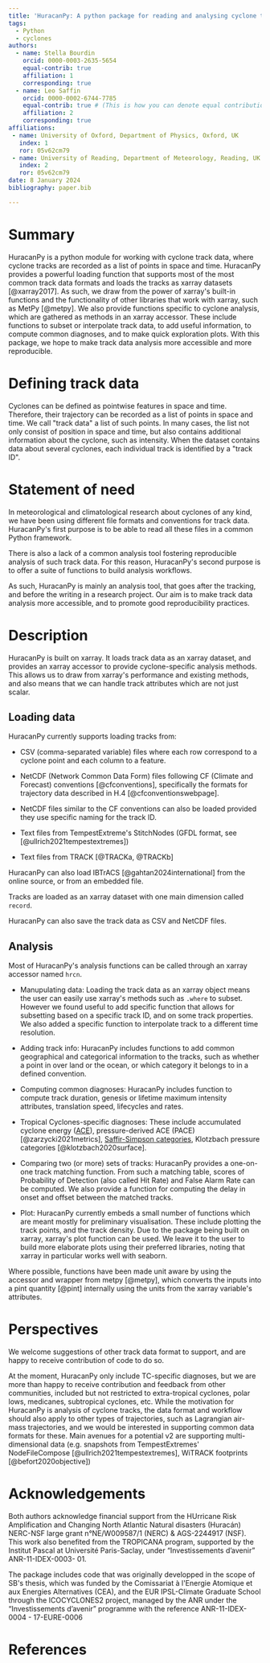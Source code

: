 ```yaml
---
title: 'HuracanPy: A python package for reading and analysing cyclone tracks'
tags:
  - Python
  - cyclones
authors:
  - name: Stella Bourdin
    orcid: 0000-0003-2635-5654
    equal-contrib: true
    affiliation: 1 
    corresponding: true
  - name: Leo Saffin
    orcid: 0000-0002-6744-7785
    equal-contrib: true # (This is how you can denote equal contributions between multiple authors)
    affiliation: 2
    corresponding: true
affiliations:
 - name: University of Oxford, Department of Physics, Oxford, UK
   index: 1
   ror: 05v62cm79
 - name: University of Reading, Department of Meteorology, Reading, UK # Please adjust
   index: 2
   ror: 05v62cm79
date: 8 January 2024
bibliography: paper.bib

---
```


# Summary

HuracanPy is a python module for working with cyclone track data, where cyclone tracks are recorded as a list of points in space and time. 
HuracanPy provides a powerful loading function that supports most of the most common track data formats and loads the tracks as xarray datasets [@xarray2017].
As such, we draw from the power of xarray's built-in functions and the functionality of other libraries that work with xarray, such as MetPy [@metpy]. 
We also provide functions specific to cyclone analysis, which are gathered as methods in an xarray accessor. 
These include functions to subset or interpolate track data, to add useful information, to compute common diagnoses, and to make quick exploration plots. 
With this package, we hope to make track data analysis more accessible and more reproducible. 

# Defining track data

Cyclones can be defined as pointwise features in space and time. 
Therefore, their trajectory can be recorded as a list of points in space and time. 
We call "track data" a list of such points. 
In many cases, the list not only consist of position in space and time, but also contains additional information about the cyclone, such as intensity. 
When the dataset contains data about several cyclones, each individual track is identified by a "track ID". 

# Statement of need

In meteorological and climatological research about cyclones of any kind, 
we have been using different file formats and conventions for track data. 
HuracanPy's first purpose is to be able to read all these files in a common Python framework. 

There is also a lack of a common analysis tool fostering reproducible analysis of such track data. 
For this reason, HuracanPy's second purpose is to offer a suite of functions to build analysis workflows. 

As such, HuracanPy is mainly an analysis tool, that goes after the tracking, and before the writing in a research project. 
Our aim is to make track data analysis more accessible, and to promote good reproducibility practices. 

# Description

HuracanPy is built on xarray. It loads track data as an xarray dataset, and provides an xarray accessor to provide cyclone-specific analysis methods. 
This allows us to draw from xarray's performance and existing methods, and also means that we can handle track attributes which are not just scalar.

## Loading data

HuracanPy currently supports loading tracks from:

* CSV (comma-separated variable) files where each row correspond to a cyclone point and each column to a feature.
  
* NetCDF (Network Common Data Form) files following CF (Climate and Forecast) conventions [@cfconventions], specifically the formats for trajectory data described in H.4 [@cfconventionswebpage].

* NetCDF files similar to the CF conventions can also be loaded provided they use specific naming for the track ID.

* Text files from TempestExtreme's StitchNodes (GFDL format, see [@ullrich2021tempestextremes])

* Text files from TRACK [@TRACKa, @TRACKb]

HuracanPy can also load IBTrACS [@gahtan2024international] from the online source, or from an embedded file. 

Tracks are loaded as an xarray dataset with one main dimension called `record`. 

HuracanPy can also save the track data as CSV and NetCDF files. 

## Analysis

Most of HuracanPy's analysis functions can be called through an xarray accessor named `hrcn`.

* Manupulating data:
    Loading the track data as an xarray object means the user can easily use xarray's methods such as `.where` to subset. 
However we found useful to add specific function that allows for subsetting based on a specific track ID, and on some track properties. 
We also added a specific function to interpolate track to a different time resolution. 

* Adding track info:
    HuracanPy includes functions to add common geographical and categorical information to the tracks, such as whether a point in over land or the ocean, or which category it belongs to in a defined convention. 

* Computing common diagnoses:
    HuracanPy includes function to compute track duration, genesis or lifetime maximum intensity attributes, translation speed, lifecycles and rates.

* Tropical Cyclones-specific diagnoses:
    These include accumulated cyclone energy ([ACE](https://en.wikipedia.org/wiki/Accumulated_cyclone_energy)), pressure-derived ACE (PACE) [@zarzycki2021metrics], [Saffir-Simpson categories](https://www.nhc.noaa.gov/aboutsshws.php), Klotzbach pressure categories [@klotzbach2020surface].

* Comparing two (or more) sets of tracks:
    HuracanPy provides a one-on-one track matching function.
    From such a matching table, scores of Probability of Detection (also called Hit Rate) and False Alarm Rate can be computed.
    We also provide a function for computing the delay in onset and offset between the matched tracks.

* Plot:
    HuracanPy currently embeds a small number of functions which are meant mostly for preliminary visualisation.
    These include plotting the track points, and the track density.
    Due to the package being built on xarray, xarray's plot function can be used.
    We leave it to the user to build more elaborate plots using their preferred libraries, noting that xarray in particular works well with seaborn. 

Where possible, functions have been made unit aware by using the accessor and wrapper from metpy [@metpy], which converts the inputs into a pint quantity [@pint] internally using the units from the xarray variable's attributes.

# Perspectives

We welcome suggestions of other track data format to support, and are happy to receive contribution of code to do so. 

At the moment, HuracanPy only include TC-specific diagnoses, but we are more than happy to receive contribution and feedback from other communities, included but not restricted to extra-tropical cyclones, polar lows, medicanes, subtropical cyclones, etc.
While the motivation for HuracanPy is analysis of cyclone tracks, the data format and workflow should also apply to other types of trajectories, such as Lagrangian air-mass trajectories, and we would be interested in supporting common data formats for these.
Main avenues for a potential v2 are supporting multi-dimensional data (e.g. snapshots from TempestExtremes' NodeFileCompose [@ullrich2021tempestextremes], WiTRACK footprints [@befort2020objective]) 


# Acknowledgements

Both authors acknowledge financial support from the HUrricane Risk Amplification and Changing North Atlantic Natural disasters (Huracán) NERC-NSF large grant n°NE/W009587/1 (NERC) & AGS-2244917 (NSF). 
This work also benefited from the TROPICANA program, supported by the Institut Pascal at Université Paris-Saclay, under “Investissements d’avenir” ANR-11-IDEX-0003- 01.

The package includes code that was originally developped in the scope of SB's thesis, which was funded by the Comissariat à l'Energie Atomique et aux Energies Alternatives (CEA), and the EUR IPSL-Climate Graduate School through the ICOCYCLONES2 project, managed by the ANR under the “Investissements d’avenir” programme with the reference ANR-11-IDEX-0004 - 17-EURE-0006

# References
